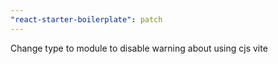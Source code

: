 ```yaml
---
"react-starter-boilerplate": patch
---
```


Change type to module to disable warning about using cjs vite
